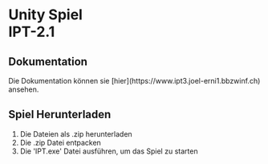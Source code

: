 <h1>Unity Spiel<br>IPT-2.1</h1>
<h2>Dokumentation</h2>
Die Dokumentation können sie [hier](https://www.ipt3.joel-erni1.bbzwinf.ch) ansehen.
<h2>Spiel Herunterladen</h2>
<ol>
  <li>Die Dateien als .zip herunterladen</li>
  <li>Die .zip Datei entpacken</li>
  <li>Die 'IPT.exe' Datei ausführen, um das Spiel zu starten</li>
</ol>
